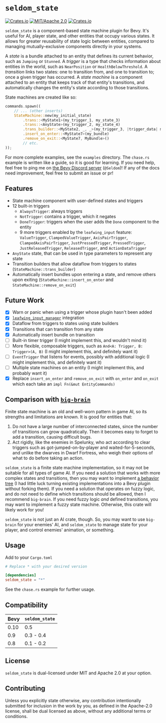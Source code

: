 # `seldom_state`

[![Crates.io](https://img.shields.io/crates/v/seldom_state.svg)](https://crates.io/crates/seldom_state)
[![MIT/Apache 2.0](https://img.shields.io/badge/license-MIT%2FApache-blue.svg)](https://github.com/Seldom-SE/seldom_state#license)
[![Crates.io](https://img.shields.io/crates/d/seldom_state.svg)](https://crates.io/crates/seldom_state)

`seldom_state` is a component-based state machine plugin for Bevy. It's useful for AI,
player state, and other entities that occupy various states. It allows for greater reusability
of state logic between entities, compared to managing mutually-exclusive components directly
in your systems.

A *state* is a bundle attached to an entity that defines its current behavior, such as `Jumping`
or `Stunned`. A *trigger* is a type that checks information about entities in the world,
such as `NearPosition` or `HealthBelowThreshold`. A *transition* links two states:
one to transition from, and one to transition to; once a given trigger has occurred.
A *state machine* is a component attached to an entity that keeps track of that entity's
transitions, and automatically changes the entity's state according to those transitions.

State machines are created like so:

```Rust
commands.spawn((
    // ... (other inserts)
    StateMachine::new(my_initial_state)
        .trans::<MyState1>(my_trigger_1, my_state_3)
        .trans::<AnyState>(my_trigger_2, my_state_4)
        .trans_builder::<MyState2, _, _>(my_trigger_3, |trigger_data| make_state_5(trigger_data))
        .insert_on_enter::<MyState7>(my_bundle)
        .remove_on_exit::<MyState7, MyBundle>()
        // etc.
));
```

For more complete examples, see the `examples` directory. The `chase.rs` example is written
like a guide, so it is good for learning. If you need help, feel free to ping me
on [the Bevy Discord server](https://discord.com/invite/bevy) (`@Seldom`)! If any of the docs
need improvement, feel free to submit an issue or pr!

## Features

* State machine component with user-defined states and triggers
* 12 built-in triggers
    * `AlwaysTrigger`: always triggers
    * `NotTrigger`: contains a trigger, which it negates
    * `DoneTrigger`: triggers when the user adds the `Done` component to the entity
    * 9 more triggers enabled by the `leafwing_input` feature: `ValueTrigger`,
    `ClampedValueTrigger`, `AxisPairTrigger`, `ClampedAxisPairTrigger`, `JustPressedTrigger`,
    `PressedTrigger`, `JustReleasedTrigger`, `ReleasedTrigger`, and `ActionDataTrigger`
* `AnyState` state, that can be used in type parameters to represent any state
* Transition builders that allow dataflow from triggers to states (`StateMachine::trans_builder`)
* Automatically insert bundles upon entering a state, and remove others upon exiting
(`StateMachine::insert_on_enter` and `StateMachine::remove_on_exit`)

## Future Work

- [X] Warn or panic when using a trigger whose plugin hasn't been added
- [X] [`leafwing_input_manager`](https://github.com/Leafwing-Studios/leafwing-input-manager)
integration
- [X] Dataflow from triggers to states using state builders
- [X] Transitions that can transition from any state
- [X] Automatically insert bundle on transition
- [ ] Built-in timer trigger (I might implement this, and wouldn't mind it)
- [ ] More flexible, composable triggers, such as `And<A: Trigger, B: Trigger>(A, B)` (I might
implement this, and definitely want it)
- [ ] `EventTrigger` that listens for events, possibly with additional logic (I might implement
this, and definitely want it)
- [ ] Multiple state machines on an entity (I might implement this, and probably want it)
- [X] Replace `insert_on_enter` and `remove_on_exit` with `on_enter` and `on_exit` which each take
an `impl Fn(&mut EntityCommands)`

## Comparison with [`big-brain`](https://github.com/zkat/big-brain)

Finite state machine is an old and well-worn pattern in game AI, so its strengths and limitations
are known. It is good for entities that:

1. Do not have a large number of interconnected states, since the number of transitions can grow
quadratically. Then it becomes easy to forget to add a transition, causing difficult bugs.
2. Act rigidly, like the enemies in Spelunky, who act according to clear triggers such as
got-jumped-on-by-player and waited-for-5-seconds, and unlike the dwarves in Dwarf Fortress,
who weigh their options of what to do before taking an action.

`seldom_state` is a finite state machine implementation, so it may not be suitable for all types
of game AI. If you need a solution that works with more complex states and transitions,
then you may want to implement
[a behavior tree](https://www.gamedeveloper.com/programming/behavior-trees-for-ai-how-they-work)
(I had little luck turning existing implementations into a Bevy plugin without forking them).
If you need a solution that operates on fuzzy logic, and do not need to define
which transitions should be allowed, then I recommend `big-brain`. If you need fuzzy logic
*and* defined transitions, you may want to implement a fuzzy state machine. Otherwise, this crate
will likely work for you!

`seldom_state` is not just an AI crate, though. So, you may want to use `big-brain`
for your enemies' AI, and `seldom_state` to manage state for your player, and control enemies'
animation, or something.

## Usage

Add to your `Cargo.toml`

```toml
# Replace * with your desired version

[dependencies]
seldom_state = "*"
```

See the `chase.rs` example for further usage.

## Compatibility

| Bevy | `seldom_state` |
| ---- | -------------- |
| 0.10 | 0.5            |
| 0.9  | 0.3 - 0.4      |
| 0.8  | 0.1 - 0.2      |

## License

`seldom_state` is dual-licensed under MIT and Apache 2.0 at your option.

## Contributing

Unless you explicitly state otherwise, any contribution intentionally submitted for inclusion
in the work by you, as defined in the Apache-2.0 license, shall be dual licensed as above,
without any additional terms or conditions.

